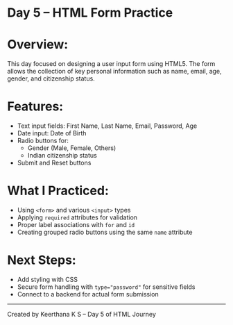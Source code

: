 # Day 5 – HTML Form Practice

# Overview:
This day focused on designing a user input form using HTML5. The form allows the collection of key personal information such as name, email, age, gender, and citizenship status.

# Features:
- Text input fields: First Name, Last Name, Email, Password, Age
- Date input: Date of Birth
- Radio buttons for:
  - Gender (Male, Female, Others)
  - Indian citizenship status
- Submit and Reset buttons

# What I Practiced:
- Using `<form>` and various `<input>` types
- Applying `required` attributes for validation
- Proper label associations with `for` and `id`
- Creating grouped radio buttons using the same `name` attribute

 # Next Steps:
- Add styling with CSS
- Secure form handling with `type="password"` for sensitive fields
- Connect to a backend for actual form submission

---

 Created by Keerthana K S – Day 5 of HTML Journey
